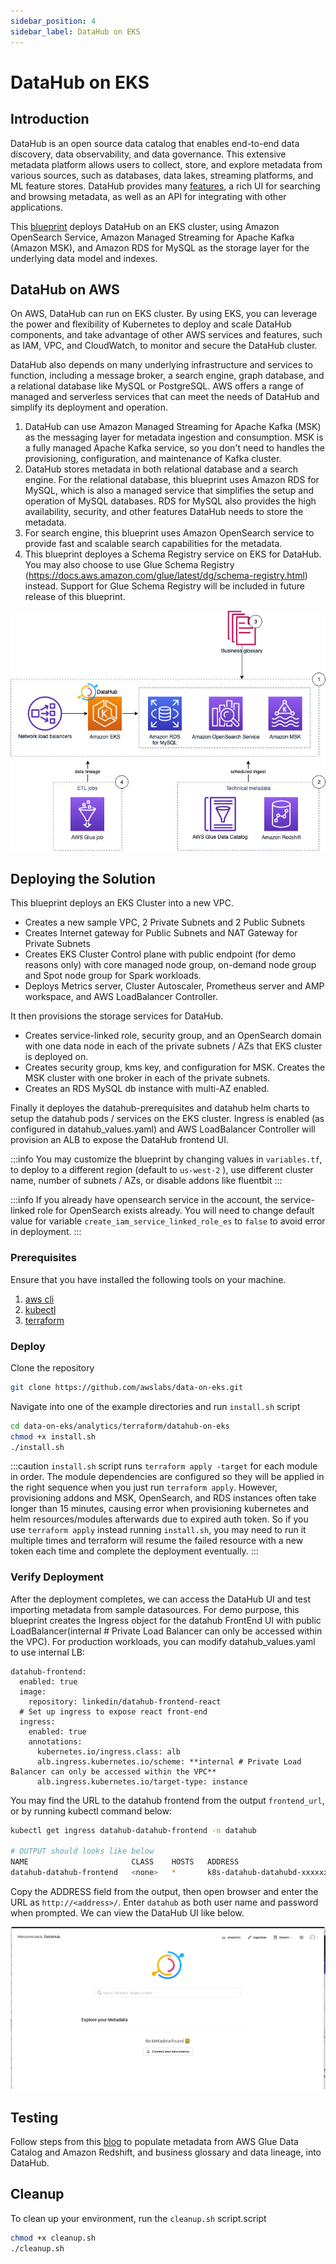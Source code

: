```yaml
---
sidebar_position: 4
sidebar_label: DataHub on EKS
---
```

# DataHub on EKS

## Introduction
DataHub is an open source data catalog that enables end-to-end data discovery, data observability, and data governance.  This extensive metadata platform allows users to collect, store, and explore metadata from various sources, such as databases, data lakes, streaming platforms, and ML feature stores.   DataHub provides many [features](https://datahubproject.io/docs/features/), a rich UI for searching and browsing metadata, as well as an API for integrating with other applications.

This [blueprint](https://github.com/awslabs/data-on-eks/tree/main/analytics/terraform/datahub-on-eks) deploys DataHub on an EKS cluster, using Amazon OpenSearch Service, Amazon Managed Streaming for Apache Kafka (Amazon MSK), and Amazon RDS for MySQL as the storage layer for the underlying data model and indexes.

## DataHub on AWS

On AWS, DataHub can run on EKS cluster.  By using EKS, you can leverage the power and flexibility of Kubernetes to deploy and scale DataHub components, and take advantage of other AWS services and features, such as IAM, VPC, and CloudWatch, to monitor and secure the DataHub cluster.  

DataHub also depends on many underlying infrastructure and services to function, including a message broker, a search engine, graph database, and a relational database like MySQL or PostgreSQL.  AWS offers a range of managed and serverless services that can meet the needs of DataHub and simplify its deployment and operation.

1. DataHub can use Amazon Managed Streaming for Apache Kafka (MSK) as the messaging layer for metadata ingestion and consumption.  MSK is a fully managed Apache Kafka service, so you don't need to handles the provisioning, configuration, and maintenance of Kafka cluster.
2. DataHub stores metadata in both relational database and a search engine.  For the relational database, this blueprint uses Amazon RDS for MySQL, which is also a managed service that simplifies the setup and operation of MySQL databases.  RDS for MySQL also provides the high availability, security, and other features DataHub needs to store the metadata.
3. For search engine, this blueprint uses Amazon OpenSearch service to provide fast and scalable search capabilities for the metadata.  
4. This blueprint deployes a Schema Registry service on EKS for DataHub.  You may also choose to use Glue Schema Registry (https://docs.aws.amazon.com/glue/latest/dg/schema-registry.html) instead.  Support for Glue Schema Registry will be included in future release of this blueprint.

![img.jpg](img/datahub-arch.jpg)

## Deploying the Solution

This blueprint deploys an EKS Cluster into a new VPC.

- Creates a new sample VPC, 2 Private Subnets and 2 Public Subnets
- Creates Internet gateway for Public Subnets and NAT Gateway for Private Subnets
- Creates EKS Cluster Control plane with public endpoint (for demo reasons only) with core managed node group, on-demand node group and Spot node group for Spark workloads.
- Deploys Metrics server, Cluster Autoscaler, Prometheus server and AMP workspace, and AWS LoadBalancer Controller.

It then provisions the storage services for DataHub.

- Creates service-linked role, security group, and an OpenSearch domain with one data node in each of the private subnets / AZs that EKS cluster is deployed on.
- Creates security group, kms key, and configuration for MSK.  Creates the MSK cluster with one broker in each of the private subnets.
- Creates an RDS MySQL db instance with multi-AZ enabled.

Finally it deployes the datahub-prerequisites and datahub helm charts to setup the datahub pods / services on the EKS cluster.  Ingress is enabled (as configured in datahub_values.yaml) and AWS LoadBalancer Controller will provision an ALB to expose the DataHub frontend UI.

:::info
You may customize the blueprint by changing values in `variables.tf`, to deploy to a different region (default to `us-west-2` ), use different cluster name, number of subnets / AZs, or disable addons like fluentbit
:::

:::info
If you already have opensearch service in the account, the service-linked role for OpenSearch exists already.  You will need to change default value for variable `create_iam_service_linked_role_es` to `false` to avoid error in deployment.
:::

### Prerequisites

Ensure that you have installed the following tools on your machine.

1. [aws cli](https://docs.aws.amazon.com/cli/latest/userguide/install-cliv2.html)
2. [kubectl](https://Kubernetes.io/docs/tasks/tools/)
3. [terraform](https://learn.hashicorp.com/tutorials/terraform/install-cli)

### Deploy

Clone the repository

```bash
git clone https://github.com/awslabs/data-on-eks.git
```

Navigate into one of the example directories and run `install.sh` script

```bash
cd data-on-eks/analytics/terraform/datahub-on-eks
chmod +x install.sh
./install.sh
```

:::caution
`install.sh` script runs `terraform apply -target` for each module in order.  The module dependencies are configured so they will be applied in the right sequence when you just run `terraform apply`.  However, provisioning addons and MSK, OpenSearch, and RDS instances often take longer than 15 minutes, causing error when provisioning kubernetes and helm resources/modules afterwards due to expired auth token.  So if you use `terraform apply` instead running `install.sh`, you may need to run it multiple times and terraform will resume the failed resource with a new token each time and complete the deployment eventually.
:::


### Verify Deployment

After the deployment completes, we can access the DataHub UI and test importing metadata from sample datasources.  For demo purpose, this blueprint creates the Ingress object for the datahub FrontEnd UI with public LoadBalancer(internal # Private Load Balancer can only be accessed within the VPC).  For production workloads, you can modify datahub_values.yaml to use internal LB:

```
datahub-frontend:
  enabled: true
  image:
    repository: linkedin/datahub-frontend-react
  # Set up ingress to expose react front-end
  ingress:
    enabled: true
    annotations:
      kubernetes.io/ingress.class: alb
      alb.ingress.kubernetes.io/scheme: **internal # Private Load Balancer can only be accessed within the VPC**
      alb.ingress.kubernetes.io/target-type: instance
```

You may find the URL to the datahub frontend from the output `frontend_url`, or by running kubectl command below:

```sh
kubectl get ingress datahub-datahub-frontend -n datahub

# OUTPUT should looks like below
NAME                       CLASS    HOSTS   ADDRESS                                                                 PORTS   AGE
datahub-datahub-frontend   <none>   *       k8s-datahub-datahubd-xxxxxxxxxx-xxxxxxxxxx.<region>.elb.amazonaws.com   80      nn
```

Copy the ADDRESS field from the output, then open browser and enter the URL as `http://<address>/`. Enter `datahub` as both user name and password when prompted.  We can view the DataHub UI like below.

![img.png](img/datahub-ui.png)

## Testing

Follow steps from this [blog](https://aws.amazon.com/blogs/big-data/part-2-deploy-datahub-using-aws-managed-services-and-ingest-metadata-from-aws-glue-and-amazon-redshift/) to populate metadata from AWS Glue Data Catalog and Amazon Redshift, and business glossary and data lineage, into DataHub.

## Cleanup

To clean up your environment, run the `cleanup.sh` script.script

```bash
chmod +x cleanup.sh
./cleanup.sh
```
